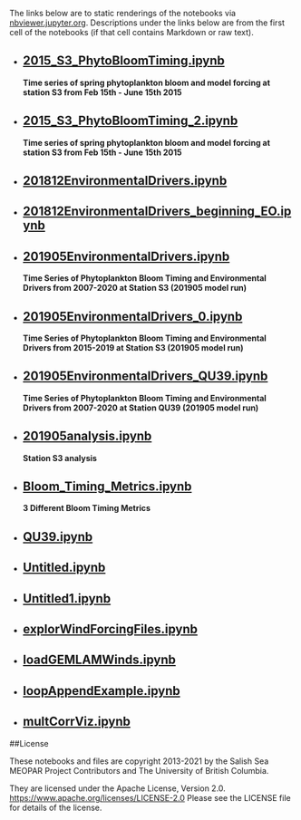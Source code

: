 The links below are to static renderings of the notebooks via
[nbviewer.jupyter.org](https://nbviewer.jupyter.org/).
Descriptions under the links below are from the first cell of the notebooks
(if that cell contains Markdown or raw text).

* ## [2015_S3_PhytoBloomTiming.ipynb](https://nbviewer.jupyter.org/github/SalishSeaCast/analysis-elise-2/blob/master/notebooks/forAline/2015_S3_PhytoBloomTiming.ipynb)  
    
    **Time series of spring phytoplankton bloom and model forcing at station S3 from Feb 15th - June 15th 2015**

* ## [2015_S3_PhytoBloomTiming_2.ipynb](https://nbviewer.jupyter.org/github/SalishSeaCast/analysis-elise-2/blob/master/notebooks/forAline/2015_S3_PhytoBloomTiming_2.ipynb)  
    
    **Time series of spring phytoplankton bloom and model forcing at station S3 from Feb 15th - June 15th 2015**

* ## [201812EnvironmentalDrivers.ipynb](https://nbviewer.jupyter.org/github/SalishSeaCast/analysis-elise-2/blob/master/notebooks/forAline/201812EnvironmentalDrivers.ipynb)  
    
* ## [201812EnvironmentalDrivers_beginning_EO.ipynb](https://nbviewer.jupyter.org/github/SalishSeaCast/analysis-elise-2/blob/master/notebooks/forAline/201812EnvironmentalDrivers_beginning_EO.ipynb)  
    
* ## [201905EnvironmentalDrivers.ipynb](https://nbviewer.jupyter.org/github/SalishSeaCast/analysis-elise-2/blob/master/notebooks/forAline/201905EnvironmentalDrivers.ipynb)  
    
    **Time Series of Phytoplankton Bloom Timing and Environmental Drivers from 2007-2020 at Station S3 (201905 model run)**

* ## [201905EnvironmentalDrivers_0.ipynb](https://nbviewer.jupyter.org/github/SalishSeaCast/analysis-elise-2/blob/master/notebooks/forAline/201905EnvironmentalDrivers_0.ipynb)  
    
    **Time Series of Phytoplankton Bloom Timing and Environmental Drivers from 2015-2019 at Station S3 (201905 model run)**

* ## [201905EnvironmentalDrivers_QU39.ipynb](https://nbviewer.jupyter.org/github/SalishSeaCast/analysis-elise-2/blob/master/notebooks/forAline/201905EnvironmentalDrivers_QU39.ipynb)  
    
    **Time Series of Phytoplankton Bloom Timing and Environmental Drivers from 2007-2020 at Station QU39 (201905 model run)**

* ## [201905analysis.ipynb](https://nbviewer.jupyter.org/github/SalishSeaCast/analysis-elise-2/blob/master/notebooks/forAline/201905analysis.ipynb)  
    
    **Station S3 analysis**

* ## [Bloom_Timing_Metrics.ipynb](https://nbviewer.jupyter.org/github/SalishSeaCast/analysis-elise-2/blob/master/notebooks/forAline/Bloom_Timing_Metrics.ipynb)  
    
    **3 Different Bloom Timing Metrics**

* ## [QU39.ipynb](https://nbviewer.jupyter.org/github/SalishSeaCast/analysis-elise-2/blob/master/notebooks/forAline/QU39.ipynb)  
    
* ## [Untitled.ipynb](https://nbviewer.jupyter.org/github/SalishSeaCast/analysis-elise-2/blob/master/notebooks/forAline/Untitled.ipynb)  
    
* ## [Untitled1.ipynb](https://nbviewer.jupyter.org/github/SalishSeaCast/analysis-elise-2/blob/master/notebooks/forAline/Untitled1.ipynb)  
    
* ## [explorWindForcingFiles.ipynb](https://nbviewer.jupyter.org/github/SalishSeaCast/analysis-elise-2/blob/master/notebooks/forAline/explorWindForcingFiles.ipynb)  
    
* ## [loadGEMLAMWinds.ipynb](https://nbviewer.jupyter.org/github/SalishSeaCast/analysis-elise-2/blob/master/notebooks/forAline/loadGEMLAMWinds.ipynb)  
    
* ## [loopAppendExample.ipynb](https://nbviewer.jupyter.org/github/SalishSeaCast/analysis-elise-2/blob/master/notebooks/forAline/loopAppendExample.ipynb)  
    
* ## [multCorrViz.ipynb](https://nbviewer.jupyter.org/github/SalishSeaCast/analysis-elise-2/blob/master/notebooks/forAline/multCorrViz.ipynb)  
    

##License

These notebooks and files are copyright 2013-2021
by the Salish Sea MEOPAR Project Contributors
and The University of British Columbia.

They are licensed under the Apache License, Version 2.0.
https://www.apache.org/licenses/LICENSE-2.0
Please see the LICENSE file for details of the license.
